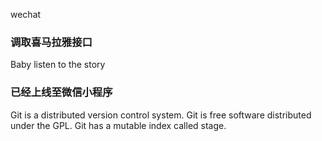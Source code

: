 wechat

### 调取喜马拉雅接口

Baby listen to the story

### 已经上线至微信小程序
Git is a distributed version control system.
Git is free software distributed under the GPL.
Git has a mutable index called stage.